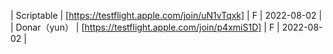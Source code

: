 | Scriptable | [https://testflight.apple.com/join/uN1vTqxk] | F | 2022-08-02 |
| Donar（yun） | [https://testflight.apple.com/join/p4xmiS1D] | F | 2022-08-02 |
